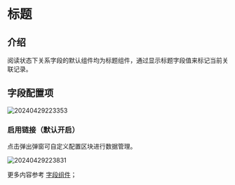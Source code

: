 # 标题

## 介绍

阅读状态下关系字段的默认组件均为标题组件，通过显示标题字段值来标记当前关联记录。

## 字段配置项

![20240429223353](https://static-docs.nocobase.com/20240429223353.png)


### 启用链接（默认开启）

点击弹出弹窗可自定义配置区块进行数据管理。

![20240429223831](https://static-docs.nocobase.com/20240429223831.png)

更多内容参考 [字段组件](/handbook/ui/fields/association-field)；
